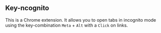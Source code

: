 ## Key-ncognito

This is a Chrome extension.
It allows you to open tabs in incognito mode using the key-combination `Meta` + `Alt` with a `Click` on links.
